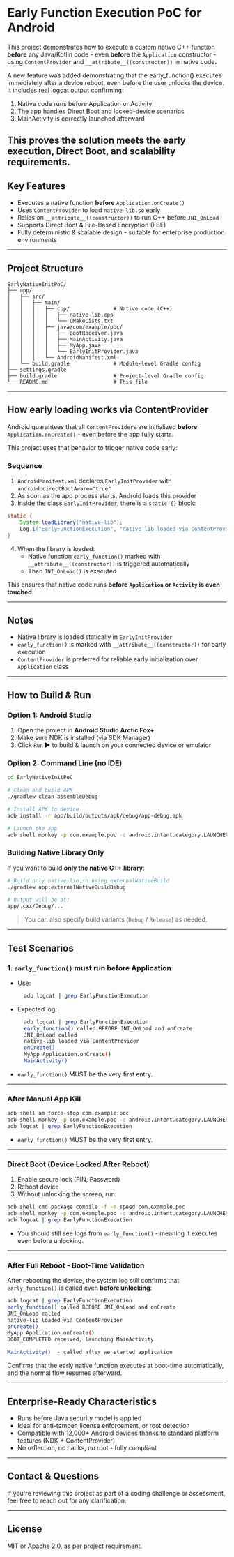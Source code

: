 # Early Function Execution PoC for Android

This project demonstrates how to execute a custom native C++ function **before** any Java/Kotlin code - even **before** the `Application` constructor - using `ContentProvider` and `__attribute__((constructor))` in native code.


A new feature was added demonstrating that the early_function() executes immediately after a device reboot, even before the user unlocks the device. It includes real logcat output confirming:

1. Native code runs before Application or Activity
2. The app handles Direct Boot and locked-device scenarios
3. MainActivity is correctly launched afterward

This proves the solution meets the early execution, Direct Boot, and scalability requirements.
---

## Key Features

- Executes a native function **before** `Application.onCreate()`
- Uses `ContentProvider` to load `native-lib.so` early
- Relies on `__attribute__((constructor))` to run C++ before `JNI_OnLoad`
- Supports Direct Boot & File-Based Encryption (FBE)
- Fully deterministic & scalable design - suitable for enterprise production environments

---

## Project Structure

```
EarlyNativeInitPoC/
├── app/
│   ├── src/
│   │   ├── main/
│   │   │   ├── cpp/              # Native code (C++)
│   │   │   │   ├── native-lib.cpp
│   │   │   │   └── CMakeLists.txt
│   │   │   ├── java/com/example/poc/
│   │   │   │   ├── BootReceiver.java
│   │   │   │   ├── MainActivity.java
│   │   │   │   ├── MyApp.java
│   │   │   │   └── EarlyInitProvider.java
│   │   │   └── AndroidManifest.xml
│   └── build.gradle              # Module-level Gradle config
├── settings.gradle
├── build.gradle                  # Project-level Gradle config
└── README.md                     # This file
```

---


## How early loading works via ContentProvider

Android guarantees that all `ContentProvider`s are initialized **before** `Application.onCreate()` - even before the app fully starts.

This project uses that behavior to trigger native code early:

### Sequence
1. `AndroidManifest.xml` declares `EarlyInitProvider` with `android:directBootAware="true"`
2. As soon as the app process starts, Android loads this provider
3. Inside the class `EarlyInitProvider`, there is a `static {}` block:

```java
static {
    System.loadLibrary("native-lib");
    Log.i("EarlyFunctionExecution", "native-lib loaded via ContentProvider");
}
```
4. When the library is loaded:
   - Native function `early_function()` marked with `__attribute__((constructor))` is triggered automatically
   - Then `JNI_OnLoad()` is executed

This ensures that native code runs **before `Application` or `Activity` is even touched**.

---

## Notes
- Native library is loaded statically in `EarlyInitProvider`
- `early_function()` is marked with `__attribute__((constructor))` for early execution
- `ContentProvider` is preferred for reliable early initialization over `Application` class

---

## How to Build & Run

###  Option 1: Android Studio
1. Open the project in **Android Studio Arctic Fox+**
2. Make sure NDK is installed (via SDK Manager)
3. Click `Run` ▶️ to build & launch on your connected device or emulator

### Option 2: Command Line (no IDE)
```bash
cd EarlyNativeInitPoC

# Clean and build APK
./gradlew clean assembleDebug

# Install APK to device
adb install -r app/build/outputs/apk/debug/app-debug.apk

# Launch the app
adb shell monkey -p com.example.poc -c android.intent.category.LAUNCHER 1
```

### Building Native Library Only
If you want to build **only the native C++ library**:

```bash
# Build only native-lib.so using externalNativeBuild
./gradlew app:externalNativeBuildDebug

# Output will be at:
app/.cxx/Debug/...
```
> You can also specify build variants (`Debug` / `Release`) as needed.

---

## Test Scenarios

### 1. `early_function()` must run before Application

- Use:
  ```bash
    adb logcat | grep EarlyFunctionExecution
  ```

- Expected log:
  ```bash
    adb logcat | grep EarlyFunctionExecution
    early_function() called BEFORE JNI_OnLoad and onCreate
    JNI_OnLoad called
    native-lib loaded via ContentProvider
    onCreate()
    MyApp Application.onCreate()
    MainActivity()
  ```
- `early_function()` MUST be the very first entry.

---

### After Manual App Kill
```bash
adb shell am force-stop com.example.poc
adb shell monkey -p com.example.poc -c android.intent.category.LAUNCHER 1
adb logcat | grep EarlyFunctionExecution
```
- `early_function()` MUST be the very first entry.

---

###  Direct Boot (Device Locked After Reboot)
1. Enable secure lock (PIN, Password)
2. Reboot device
3. Without unlocking the screen, run:
```bash
adb shell cmd package compile -f -m speed com.example.poc
adb shell monkey -p com.example.poc -c android.intent.category.LAUNCHER 1
adb logcat | grep EarlyFunctionExecution
```
- You should still see logs from `early_function()` - meaning it executes even before unlocking.

---

### After Full Reboot - Boot-Time Validation

After rebooting the device, the system log still confirms that `early_function()` is called even **before unlocking**:

```bash
adb logcat | grep EarlyFunctionExecution
early_function() called BEFORE JNI_OnLoad and onCreate
JNI_OnLoad called
native-lib loaded via ContentProvider
onCreate()
MyApp Application.onCreate()
BOOT_COMPLETED received, launching MainActivity

MainActivity()  - called after we started application
```

Confirms that the early native function executes at boot-time automatically, and the normal flow resumes afterward.

---

## Enterprise-Ready Characteristics
- Runs before Java security model is applied
- Ideal for anti-tamper, license enforcement, or root detection
- Compatible with 12,000+ Android devices thanks to standard platform features (NDK + ContentProvider)
- No reflection, no hacks, no root - fully compliant

---

## Contact & Questions
If you're reviewing this project as part of a coding challenge or assessment, feel free to reach out for any clarification.

---

## License
MIT or Apache 2.0, as per project requirement.